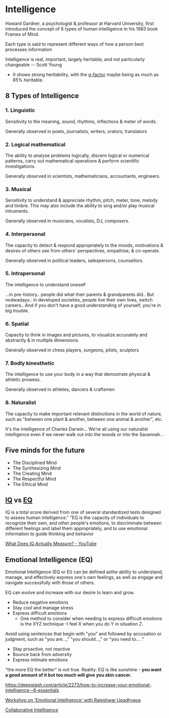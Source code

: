 # Intelligence

Howard Gardner, a psychologist & professor at Harvard University, first introduced the concept of 8 types of human intelligence in his 1983 book Frames of Mind.

Each type is said to represent different ways of how a person best processes information

Intelligence is real, important, largely heritable, and not particularly changeable -- Scott Young

- It shows strong heritability, with the [g-factor](https://en.wikipedia.org/wiki/G_factor_(psychometrics)) maybe being as much as 85% heritable.

## 8 Types of Intelligence

### 1. Linguistic

Sensitivity to the meaning, sound, rhythms, inflections & meter of words.

Generally observed in poets, journalists, writers, orators, translators

### 2. Logical mathematical

The ability to analyse problems logically, discern logical or numerical patterns, carry out mathematical operations & perform scientific investigations.

Generally observed in scientists, mathematicians, accountants, engineers.

### 3. Musical

Sensitivity to understand & appreciate rhythm, pitch, meter, tone, melody and timbre. This may also include the ability to sing and/or play musical intruments.

Generally observed in musicians, vocalists, DJ, composers.

### 4. Interpersonal

The capacity to detect & respond appropriately to the moods, motivations & desires of others see from others' perspectives, empathise, & co-operate.

Generally observed in political leaders, salespersons, counsellors.

### 5. Intrapersonal

The intelligence to understand oneself

...in pre-history.. people did what their parents & grandparents did.. But nodwadays.. in developed societies, people live their own lives, switch careers.. And if you don't have a good understanding of yourself, you're in big trouble.

### 6. Spatial

Capacity to think in images and pictures, to visualize accurately and abstractly & in multiple dimensions.

Generally observed in chess players, surgeons, pilots, sculptors

### 7. Bodly kinesthetic

The intelligence to use your body in a way that demostrate physical & athletic prowess.

Generally observed in athletes, dancers & craftsmen

### 8. Naturalist

The capacity to make important relevant distinctions in the world of nature, such as "between one plant & another, between one animal & another", etc.

It's the intelligence of Charles Darwin... We're all using our naturalist intelligence even if we never walk out into the woods or into the Savannah...

## Five minds for the future

- The Disciplined Mind
- The Synthesizing Mind
- The Creating Mind
- The Respectful Mind
- The Ethical Mind

## [IQ](https://en.wikipedia.org/wiki/Intelligence_quotient) vs [EQ](https://en.wikipedia.org/wiki/Emotional_intelligence)

IQ is a total score derived from one of several standardized tests designed to assess human intelligence." "EQ is the capacity of individuals to recognize their own, and other people's emotions, to discriminate between different feelings and label them appropriately, and to use emotional information to guide thinking and behavior

[What Does IQ Actually Measure? - YouTube](https://www.youtube.com/watch?v=FkKPsLxgpuY)

## Emotional Intelligence (EQ)

Emotional Intelligence (EQ or EI) can be defined asthe ability to understand, manage, and effectively express one's own feelings, as well as engage and navigate successfully with those of others.

EQ can evolve and increase with our desire to learn and grow.

- Reduce negative emotions
- Stay cool and manage stress
- Express difficult emotions
    - One method to consider when needing to express difficult emotions is the XYZ technique -I feel X when you do Y in situation Z.

Avoid using sentences that begin with "you" and followed by accusation or judgment, such as "you are...," "you should...," or "you need to... ."

- Stay proactive, not reactive
- Bounce back from adversity
- Express intimate emotions

"the more EQ the better" is not true. Reality: EQ is like sunshine - **you want a good amount of it but too much will give you skin cancer.**

https://deepstash.com/article/2273/how-to-increase-your-emotional-intelligence--6-essentials

[Workshop on 'Emotional Intelligence' with Rajeshwar Upadhyaya](https://youtu.be/t7ncfBoifHs)

[Collaborative Intelligence](../book-summaries/collaborative-intelligence)
